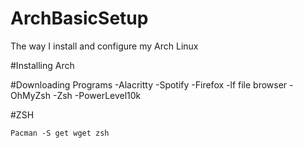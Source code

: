 # ArchBasicSetup
The way I install and configure my Arch Linux

#Installing Arch

#Downloading Programs
-Alacritty
-Spotify
-Firefox
-lf file browser
-OhMyZsh
-Zsh
-PowerLevel10k

#ZSH

`Pacman -S get wget zsh`
